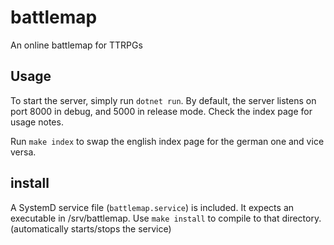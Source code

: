 # battlemap
An online battlemap for TTRPGs

## Usage
To start the server, simply run `dotnet run`.
By default, the server listens on port 8000 in debug, and 5000 in release mode.
Check the index page for usage notes.

Run `make index` to swap the english index page for the german one and vice versa.

## install
A SystemD service file (`battlemap.service`) is included.
It expects an executable in /srv/battlemap.
Use `make install` to compile to that directory. (automatically starts/stops the service)